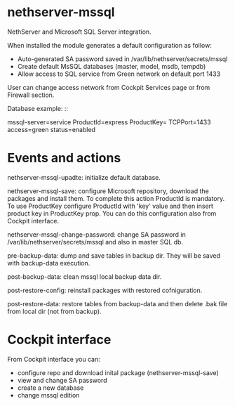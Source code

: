 # nethserver-mssql
NethServer and Microsoft SQL Server integration.

When installed the module generates a default configuration as follow:
* Auto-generated SA password saved in /var/lib/nethserver/secrets/mssql
* Create default MsSQL databases (master, model, msdb, tempdb)
* Allow access to SQL service from Green network on default port 1433

User can change access network from Cockpit Services page or from Firewall section.

Database example: ::

mssql-server=service
    ProductId=express
    ProductKey=
    TCPPort=1433
    access=green
    status=enabled


Events and actions
==================

nethserver-mssql-upadte: initialize default database.

nethserver-mssql-save: configure Microsoft repository, download the packages and install them. To complete this action ProductId is mandatory. To use ProductKey configure ProductId with 'key' value and then insert product key in ProductKey prop. You can do this configuration also from Cockpit interface.

nethserver-mssql-change-password: change SA password in /var/lib/nethserver/secrets/mssql and also in master SQL db.

pre-backup-data: dump and save tables in backup dir. They will be saved with backup-data execution.

post-backup-data: clean mssql local backup data dir.

post-restore-config: reinstall packages with restored cofniguration.

post-restore-data: restore tables from backup-data and then delete .bak file from local dir (not from backup).


Cockpit interface
=================

From Cockpit interface you can:
* configure repo and download inital package (nethserver-mssql-save)
* view and change SA password
* create a new database
* change mssql edition
